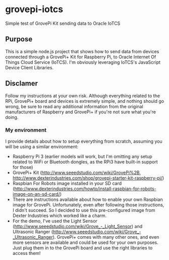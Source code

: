 # grovepi-iotcs
Simple test of GrovePi Kit sending data to Oracle IoTCS
## Purpose
This is a simple node.js project that shows how to send data from devices connected through a GrovePi+ Kit for Raspberry Pi, to Oracle Internet Of Things Cloud Service (IoTCS). I'm obviously leveraging IoTCS's JavaScript Device Client Libraries.
## Disclamer
Follow my instructions at your own risk. Although everything related to the RPi, GrovePi+ board and devices is extremely simple, and nothing should go wrong, be sure to read any additional information from the original manufacturers of Raspberry and GrovePi+ if you're not sure what you're doing.
### My environment
I provide details about how to setup everything from scratch, assuming you will be using a similar environment:

* Raspberry Pi 3 (earlier models will work, but I'm omitting any setup related to WiFi or Bluetooth dongles, as the RPi3 have built-in support for those)
* GrovePi+ Kit (http://www.seeedstudio.com/wiki/GrovePi%2B, http://www.dexterindustries.com/shop/grovepi-starter-kit-raspberry-pi/)
* Raspbian For Robots image installed in your SD card (http://www.dexterindustries.com/howto/install-raspbian-for-robots-image-on-an-sd-card/)
 * There are instructions available about how to enable your own Raspbian image for GrovePi. Unfortunately, even after following those instructions, I didn't succeed. So I decided to use this pre-configured image from Dexter Industries which worked like a charm.
* For the demo, I've used the Light Sensor (http://www.seeedstudio.com/wiki/Grove_-_Light_Sensor) and Ultrasonic Ranger (http://www.seeedstudio.com/wiki/Grove_-_Ultrasonic_Ranger). GrovePi+ comes with many other ones, and even more sensors are available and could be used for your own purposes. Just plug them in to the GrovePi board and use the right libraries to access them!
